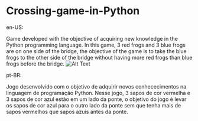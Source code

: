 # Crossing-game-in-Python
en-US:

Game developed with the objective of acquiring new knowledge in the Python programming language. In this game, 3 red frogs and 3 blue frogs are on one side of the bridge, the objective of the game is to take the blue frogs to the other side of the bridge without having more red frogs than blue frogs before the bridge.
![Alt Text](https://github.com/{pvictor1206}/{imagensteste}/raw/{branch}/path/to/IN.gif)

pt-BR:

Jogo desenvolvido com o objetivo de adquirir novos conhececimentos na linguagem de programação Python. Nesse jogo, 3 sapos de cor vermelha e 3 sapos de cor azul estão em um lado da ponte, o objetivo do jogo é levar os sapos de cor azul para o outro lado da ponte sem que tenha mais de sapos vermelhos que sapos azuis antes da ponte.

